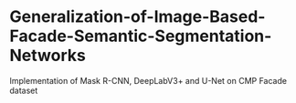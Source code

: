 # Generalization-of-Image-Based-Facade-Semantic-Segmentation-Networks
Implementation of Mask R-CNN, DeepLabV3+ and U-Net on CMP Facade dataset 
